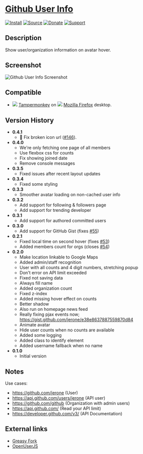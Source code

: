 # [Github User Info](https://github.com/jerone/UserScripts/tree/master/Github_User_Info)

[![Install](https://raw.github.com/jerone/UserScripts/master/_resources/Install-button.png)](https://github.com/jerone/UserScripts/raw/master/Github_User_Info/Github_User_Info.user.js)
[![Source](https://raw.github.com/jerone/UserScripts/master/_resources/Source-button.png)](https://github.com/jerone/UserScripts/blob/master/Github_User_Info/Github_User_Info.user.js)
[![Donate](https://raw.github.com/jerone/UserScripts/master/_resources/Donate-button.png)](https://www.paypal.com/cgi-bin/webscr?cmd=_s-xclick&hosted_button_id=VCYMHWQ7ZMBKW)
[![Support](https://raw.github.com/jerone/UserScripts/master/_resources/Support-button.png)](https://github.com/jerone/UserScripts/issues)


## Description

Show user/organization information on avatar hover.


## Screenshot

![Github User Info Screenshot](https://github.com/jerone/UserScripts/raw/master/Github_User_Info/screenshot.jpg)


## Compatible

*   ![](https://raw.github.com/jerone/UserScripts/master/_resources/Tampermonkey.png) [Tampermonkey](https://addons.mozilla.org/firefox/addon/tampermonkey/) on ![](https://raw.github.com/jerone/UserScripts/master/_resources/Firefox.png) [Mozilla Firefox](http://www.mozilla.org/en-US/firefox/fx/#desktop) desktop.


## Version History

*   **0.4.1**
    *   🐛 Fix broken icon url ([#146](https://github.com/jerone/UserScripts/pull/146)).
*   **0.4.0**
    *   We're only fetching one page of all members
    *   Use flexbox css for counts
    *   Fix showing joined date
    *   Remove console messages
*   **0.3.5**
    *   Fixed issues after recent layout updates
*   **0.3.4**
    *   Fixed some styling
*   **0.3.3**
    *   Smoother avatar loading on non-cached user info
*   **0.3.2**
    *   Add support for following & followers page
    *   Add support for trending developer
*   **0.3.1**
    *   Add support for authored committed users
*   **0.3.0**
    *   Add support for GitHub Gist (fixes [#55](https://github.com/jerone/UserScripts/issues/55))
*   **0.2.1**
    *   Fixed local time on second hover (fixes [#53](https://github.com/jerone/UserScripts/issues/53))
    *   Added members count for orgs (closes [#54](https://github.com/jerone/UserScripts/issues/54))
*   **0.2.0**
    *   Make location linkable to Google Maps
    *   Added admin/staff recognition
    *   User with all counts and 4 digit numbers, stretching popup
    *   Don't error on API limit exceeded
    *   Fixed not saving data
    *   Always fill name
    *   Added organization count
    *   Fixed z-index
    *   Added missing hover effect on counts
    *   Better shadow
    *   Also run on homepage news feed
    *   Really fixing pjax events now; <https://gist.github.com/jerone/e38e8637887559870d84>
    *   Animate avatar
    *   Hide user counts when no counts are available
    *   Added some logging
    *   Added class to identify element
    *   Added username fallback when no name
*   **0.1.0**
    *   Initial version


## Notes

Use cases:

*   <https://github.com/jerone> (User)
*   <https://api.github.com/users/jerone> (API user)
*   <https://github.com/github> (Organization with admin users)
*   <https://api.github.com/> (Read your API limit)
*   <https://developer.github.com/v3/> (API Documentation)


## External links

*   [Greasy Fork](https://greasyfork.org/en/scripts/8989-github-user-info)
*   [OpenUserJS](https://openuserjs.org/scripts/jerone/Github_User_Info)
